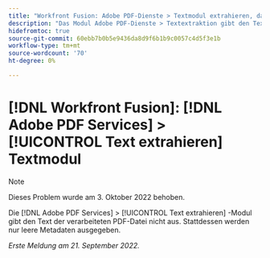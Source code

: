 ```yaml
---
title: "Workfront Fusion: Adobe PDF-Dienste > Textmodul extrahieren, das keinen Text erzeugt"
description: "Das Modul Adobe PDF-Dienste > Textextraktion gibt den Text der verarbeiteten PDF-Datei nicht aus. Stattdessen werden nur leere Metadaten ausgegeben. "
hidefromtoc: true
source-git-commit: 60ebb7b0b5e9436da8d9f6b1b9c0057c4d5f3e1b
workflow-type: tm+mt
source-wordcount: '70'
ht-degree: 0%

---
```



# [!DNL Workfront Fusion]: [!DNL Adobe PDF Services] > [!UICONTROL Text extrahieren] Textmodul

>[!NOTE]
>
>Dieses Problem wurde am 3. Oktober 2022 behoben.

Die [!DNL Adobe PDF Services] > [!UICONTROL Text extrahieren] -Modul gibt den Text der verarbeiteten PDF-Datei nicht aus. Stattdessen werden nur leere Metadaten ausgegeben.

_Erste Meldung am 21. September 2022._

